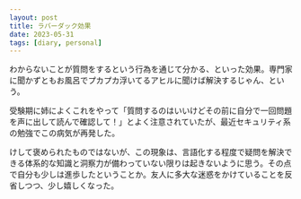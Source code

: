 ```yaml
---
layout: post
title: ラバーダック効果
date: 2023-05-31
tags: [diary, personal]
---
```

わからないことが質問をするという行為を通じて分かる、といった効果。専門家に聞かずともお風呂でプカプカ浮いてるアヒルに聞けば解決するじゃん、という。

受験期に姉によくこれをやって「質問するのはいいけどその前に自分で一回問題を声に出して読んで確認して！」とよく注意されていたが、最近セキュリティ系の勉強でこの病気が再発した。

けして褒められたものではないが、この現象は、言語化する程度で疑問を解決できる体系的な知識と洞察力が備わっていない限りは起きないように思う。その点で自分も少しは進歩したということか。友人に多大な迷惑をかけていることを反省しつつ、少し嬉しくなった。
